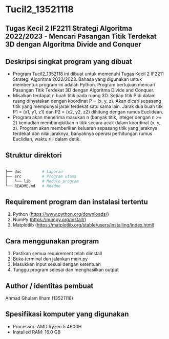 # Tucil2_13521118
## Tugas Kecil 2 IF2211 Strategi Algoritma 2022/2023 - Mencari Pasangan Titik Terdekat 3D dengan Algoritma Divide and Conquer

## Deskripsi singkat program yang dibuat
- Program Tucil2_1352118 ini dibuat untuk memenuhi Tugas Kecil 2 IF2211 Strategi Algoritma 2022/2023. Bahasa yang digunakan untuk membentuk program ini adalah Python. Program bertujuan mencari Pasangan Titik Terdekat 3D dengan Algoritma Divide and Conquer.
- Misalkan terdapat n buah titik pada ruang 3D. Setiap titik P di dalam ruang dinyatakan dengan koordinat P = (x, y, z). Akan dicari sepasang titik yang mempunyai jarak terdekat satu sama lain. Jarak dua buah titk P1 = (x1, y1, z1) dan P2 = (x2, y2, z2) dihitung dengan rumus 
Euclidean.
- Program akan menerima masukan n (banyak titik, integer dengan n >= 2) kemudian membangkitkan n titik secara acak dalam koordinat (x, y, z). Program akan memberikan keluaran sepasang titik yang jaraknya terdekat dan nilai jaraknya, banyaknya operasi perhitungan rumus Euclidian, waktu riil dalam detik.

## Struktur direktori
```bash
.
├── doc         # Laporan
├── src         # Program utama
│   └── lib     # Module program
└── README.md   # Readme
```

## Requirement program dan instalasi tertentu
1. Python (https://www.python.org/downloads/)
2. NumPy (https://numpy.org/install/)
3. Matplotlib (https://matplotlib.org/stable/users/installing/index.html)

## Cara menggunakan program
1. Pastikan semua requirement telah diinstall
2. Buka terminal dan jalankan main.py
3. Masukkan input sesuai dengan ketentuan
4. Tunggu program selesai dan menghasilkan output

## Author / identitas pembuat
Ahmad Ghulam Ilham (13521118) 

## Spesifikasi komputer yang digunakan
- Processor: AMD Ryzen 5 4600H
- Installed RAM: 16.0 GB